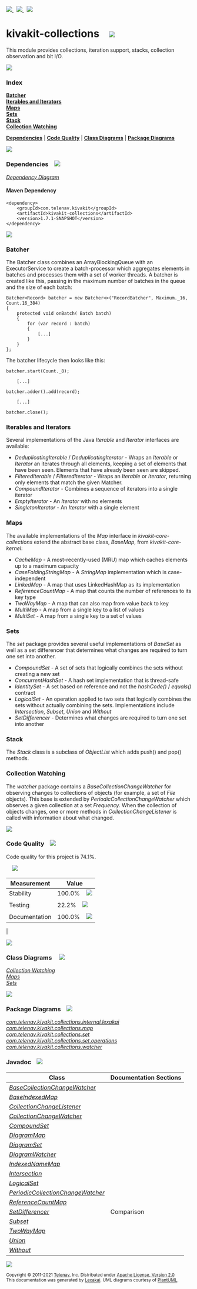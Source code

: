 [//]: # (start-user-text)

<a href="https://www.kivakit.org">
<img src="https://telenav.github.io/telenav-assets/images/icons/web-32.png" srcset="https://telenav.github.io/telenav-assets/images/icons/web-32-2x.png 2x"/>
</a>
&nbsp;
<a href="https://twitter.com/openkivakit">
<img src="https://telenav.github.io/telenav-assets/images/logos/twitter/twitter-32.png" srcset="https://telenav.github.io/telenav-assets/images/logos/twitter/twitter-32-2x.png 2x"/>
</a>
&nbsp;
<a href="https://kivakit.zulipchat.com">
<img src="https://telenav.github.io/telenav-assets/images/logos/zulip/zulip-32.png" srcset="https://telenav.github.io/telenav-assets/images/logos/zulip/zulip-32-2x.png 2x"/>
</a>

[//]: # (end-user-text)

# kivakit-collections &nbsp;&nbsp; <img src="https://telenav.github.io/telenav-assets/images/icons/set-48.png" srcset="https://telenav.github.io/telenav-assets/images/icons/set-48-2x.png 2x"/>

This module provides collections, iteration support, stacks, collection observation and bit I/O.

<img src="https://telenav.github.io/telenav-assets/images/separators/horizontal-line-512.png" srcset="https://telenav.github.io/telenav-assets/images/separators/horizontal-line-512-2x.png 2x"/>

### Index

[**Batcher**](#batcher)  
[**Iterables and Iterators**](#iterables-and-iterators)  
[**Maps**](#maps)  
[**Sets**](#sets)  
[**Stack**](#stack)  
[**Collection Watching**](#collection-watching)  

[**Dependencies**](#dependencies) | [**Code Quality**](#code-quality) | [**Class Diagrams**](#class-diagrams) | [**Package Diagrams**](#package-diagrams)

<img src="https://telenav.github.io/telenav-assets/images/separators/horizontal-line-512.png" srcset="https://telenav.github.io/telenav-assets/images/separators/horizontal-line-512-2x.png 2x"/>

### Dependencies <a name="dependencies"></a> &nbsp;&nbsp; <img src="https://telenav.github.io/telenav-assets/images/icons/dependencies-32.png" srcset="https://telenav.github.io/telenav-assets/images/icons/dependencies-32-2x.png 2x"/>

[*Dependency Diagram*](https://www.kivakit.org/1.7.1-SNAPSHOT/lexakai/kivakit/kivakit-collections/documentation/diagrams/dependencies.svg)

#### Maven Dependency

    <dependency>
        <groupId>com.telenav.kivakit</groupId>
        <artifactId>kivakit-collections</artifactId>
        <version>1.7.1-SNAPSHOT</version>
    </dependency>

<img src="https://telenav.github.io/telenav-assets/images/separators/horizontal-line-128.png" srcset="https://telenav.github.io/telenav-assets/images/separators/horizontal-line-128-2x.png 2x"/>

[//]: # (start-user-text)

### Batcher <a name = "batcher"></a>

The Batcher class combines an ArrayBlockingQueue with an ExecutorService to create a batch-processor which
aggregates elements in batches and processes them with a set of worker threads. A batcher is created like this, passing in the maximum
number of batches in the queue and the size of each batch:

    Batcher<Record> batcher = new Batcher<>("RecordBatcher", Maximum._16, Count.16_384)
    {
        protected void onBatch( Batch batch)
        {
            for (var record : batch)
            {
                [...]
            }
        }
    };

The batcher lifecycle then looks like this:

    batcher.start(Count._8);

        [...]

    batcher.adder().add(record);

        [...]

    batcher.close();

### Iterables and Iterators <a name = "iterables-and-iterators"></a>

Several implementations of the Java *Iterable* and *Iterator* interfaces are available:

- *DeduplicatingIterable* / *DeduplicatingIterator* - Wraps an *Iterable* or *Iterator* an iterates through
  all elements, keeping a set of elements that have been seen. Elements that have already been seen
  are skipped.
- *FilteredIterable* / *FilteredIterator* - Wraps an *Iterable* or *Iterator*, returning only elements that
  match the given Matcher.
- *CompoundIterator* - Combines a sequence of iterators into a single iterator
- *EmptyIterator* - An *Iterator* with no elements
- *SingletonIterator* - An *Iterator* with a single element

### Maps <a name = "maps"></a>

The available implementations of the *Map* interface in *kivakit-core-collections* extend the abstract base class,
*BaseMap*, from *kivakit-core-kernel*:

- *CacheMap* - A most-recently-used (MRU) map which caches elements up to a maximum capacity
- *CaseFoldingStringMap* - A *StringMap* implementation which is case-independent
- *LinkedMap* - A map that uses LinkedHashMap as its implementation
- *ReferenceCountMap* - A map that counts the number of references to its key type
- *TwoWayMap* - A map that can also map from value back to key
- *MultiMap* - A map from a single key to a list of values
- *MultiSet* - A map from a single key to a set of values

### Sets <a name = "sets"></a>

The *set* package provides several useful implementations of *BaseSet* as well as a set differencer that
determines what changes are required to turn one set into another.

- *CompoundSet* - A set of sets that logically combines the sets without creating a new set
- *ConcurrentHashSet* - A hash set implementation that is thread-safe
- *IdentitySet* - A set based on reference and not the *hashCode()* / *equals()* contract
- *LogicalSet* - An operation applied to two sets that logically combines the sets without actually
  combining the sets. Implementations include *Intersection*, *Subset*, *Union* and *Without*
- *SetDifferencer* - Determines what changes are required to turn one set into another

### Stack <a name = "stack"></a>

The *Stack* class is a subclass of *ObjectList* which adds push() and pop() methods.

### Collection Watching <a name = "collection-watching"></a>

The *watcher* package contains a *BaseCollectionChangeWatcher* for observing changes to collections of
objects (for example, a set of *File* objects). This base is extended by *PeriodicCollectionChangeWatcher*
which observes a given collection at a set *Frequency*. When the collection of objects changes, one or
more methods in *CollectionChangeListener* is called with information about what changed.

[//]: # (end-user-text)

<img src="https://telenav.github.io/telenav-assets/images/separators/horizontal-line-128.png" srcset="https://telenav.github.io/telenav-assets/images/separators/horizontal-line-128-2x.png 2x"/>

### Code Quality <a name="code-quality"></a> &nbsp;&nbsp; <img src="https://telenav.github.io/telenav-assets/images/icons/ruler-32.png" srcset="https://telenav.github.io/telenav-assets/images/icons/ruler-32-2x.png 2x"/>

Code quality for this project is 74.1%.  
  
&nbsp; &nbsp; <img src="https://telenav.github.io/telenav-assets/images/meters/meter-70-96.png" srcset="https://telenav.github.io/telenav-assets/images/meters/meter-70-96-2x.png 2x"/>


| Measurement   | Value                    |
|---------------|--------------------------|
| Stability     | 100.0%&nbsp; &nbsp; <img src="https://telenav.github.io/telenav-assets/images/meters/meter-100-96.png" srcset="https://telenav.github.io/telenav-assets/images/meters/meter-100-96-2x.png 2x"/>
     |
| Testing       | 22.2%&nbsp; &nbsp; <img src="https://telenav.github.io/telenav-assets/images/meters/meter-20-96.png" srcset="https://telenav.github.io/telenav-assets/images/meters/meter-20-96-2x.png 2x"/>
       |
| Documentation | 100.0%&nbsp; &nbsp; <img src="https://telenav.github.io/telenav-assets/images/meters/meter-100-96.png" srcset="https://telenav.github.io/telenav-assets/images/meters/meter-100-96-2x.png 2x"/>
 |

<img src="https://telenav.github.io/telenav-assets/images/separators/horizontal-line-128.png" srcset="https://telenav.github.io/telenav-assets/images/separators/horizontal-line-128-2x.png 2x"/>

### Class Diagrams <a name="class-diagrams"></a> &nbsp; &nbsp; <img src="https://telenav.github.io/telenav-assets/images/icons/diagram-40.png" srcset="https://telenav.github.io/telenav-assets/images/icons/diagram-40-2x.png 2x"/>

[*Collection Watching*](https://www.kivakit.org/1.7.1-SNAPSHOT/lexakai/kivakit/kivakit-collections/documentation/diagrams/diagram-watcher.svg)  
[*Maps*](https://www.kivakit.org/1.7.1-SNAPSHOT/lexakai/kivakit/kivakit-collections/documentation/diagrams/diagram-map.svg)  
[*Sets*](https://www.kivakit.org/1.7.1-SNAPSHOT/lexakai/kivakit/kivakit-collections/documentation/diagrams/diagram-set.svg)

<img src="https://telenav.github.io/telenav-assets/images/separators/horizontal-line-128.png" srcset="https://telenav.github.io/telenav-assets/images/separators/horizontal-line-128-2x.png 2x"/>

### Package Diagrams <a name="package-diagrams"></a> &nbsp;&nbsp; <img src="https://telenav.github.io/telenav-assets/images/icons/box-24.png" srcset="https://telenav.github.io/telenav-assets/images/icons/box-24-2x.png 2x"/>

[*com.telenav.kivakit.collections.internal.lexakai*](https://www.kivakit.org/1.7.1-SNAPSHOT/lexakai/kivakit/kivakit-collections/documentation/diagrams/com.telenav.kivakit.collections.internal.lexakai.svg)  
[*com.telenav.kivakit.collections.map*](https://www.kivakit.org/1.7.1-SNAPSHOT/lexakai/kivakit/kivakit-collections/documentation/diagrams/com.telenav.kivakit.collections.map.svg)  
[*com.telenav.kivakit.collections.set*](https://www.kivakit.org/1.7.1-SNAPSHOT/lexakai/kivakit/kivakit-collections/documentation/diagrams/com.telenav.kivakit.collections.set.svg)  
[*com.telenav.kivakit.collections.set.operations*](https://www.kivakit.org/1.7.1-SNAPSHOT/lexakai/kivakit/kivakit-collections/documentation/diagrams/com.telenav.kivakit.collections.set.operations.svg)  
[*com.telenav.kivakit.collections.watcher*](https://www.kivakit.org/1.7.1-SNAPSHOT/lexakai/kivakit/kivakit-collections/documentation/diagrams/com.telenav.kivakit.collections.watcher.svg)

### Javadoc <a name="code-quality"></a> &nbsp;&nbsp; <img src="https://telenav.github.io/telenav-assets/images/icons/books-24.png" srcset="https://telenav.github.io/telenav-assets/images/icons/books-24-2x.png 2x"/>

| Class | Documentation Sections  |
|-------|-------------------------|
| [*BaseCollectionChangeWatcher*](https://www.kivakit.org/1.7.1-SNAPSHOT/javadoc/kivakit/kivakit.collections////////////////////////////////////////////////////////////////////.html) |  |  
| [*BaseIndexedMap*](https://www.kivakit.org/1.7.1-SNAPSHOT/javadoc/kivakit/kivakit.collections///////////////////////////////////////////////////.html) |  |  
| [*CollectionChangeListener*](https://www.kivakit.org/1.7.1-SNAPSHOT/javadoc/kivakit/kivakit.collections/////////////////////////////////////////////////////////////////.html) |  |  
| [*CollectionChangeWatcher*](https://www.kivakit.org/1.7.1-SNAPSHOT/javadoc/kivakit/kivakit.collections////////////////////////////////////////////////////////////////.html) |  |  
| [*CompoundSet*](https://www.kivakit.org/1.7.1-SNAPSHOT/javadoc/kivakit/kivakit.collections////////////////////////////////////////////////.html) |  |  
| [*DiagramMap*](https://www.kivakit.org/1.7.1-SNAPSHOT/javadoc/kivakit/kivakit.collections////////////////////////////////////////////////////////////.html) |  |  
| [*DiagramSet*](https://www.kivakit.org/1.7.1-SNAPSHOT/javadoc/kivakit/kivakit.collections////////////////////////////////////////////////////////////.html) |  |  
| [*DiagramWatcher*](https://www.kivakit.org/1.7.1-SNAPSHOT/javadoc/kivakit/kivakit.collections////////////////////////////////////////////////////////////////.html) |  |  
| [*IndexedNameMap*](https://www.kivakit.org/1.7.1-SNAPSHOT/javadoc/kivakit/kivakit.collections///////////////////////////////////////////////////.html) |  |  
| [*Intersection*](https://www.kivakit.org/1.7.1-SNAPSHOT/javadoc/kivakit/kivakit.collections////////////////////////////////////////////////////////////.html) |  |  
| [*LogicalSet*](https://www.kivakit.org/1.7.1-SNAPSHOT/javadoc/kivakit/kivakit.collections///////////////////////////////////////////////.html) |  |  
| [*PeriodicCollectionChangeWatcher*](https://www.kivakit.org/1.7.1-SNAPSHOT/javadoc/kivakit/kivakit.collections////////////////////////////////////////////////////////////////////////.html) |  |  
| [*ReferenceCountMap*](https://www.kivakit.org/1.7.1-SNAPSHOT/javadoc/kivakit/kivakit.collections//////////////////////////////////////////////////////.html) |  |  
| [*SetDifferencer*](https://www.kivakit.org/1.7.1-SNAPSHOT/javadoc/kivakit/kivakit.collections///////////////////////////////////////////////////.html) | Comparison |  
| [*Subset*](https://www.kivakit.org/1.7.1-SNAPSHOT/javadoc/kivakit/kivakit.collections//////////////////////////////////////////////////////.html) |  |  
| [*TwoWayMap*](https://www.kivakit.org/1.7.1-SNAPSHOT/javadoc/kivakit/kivakit.collections//////////////////////////////////////////////.html) |  |  
| [*Union*](https://www.kivakit.org/1.7.1-SNAPSHOT/javadoc/kivakit/kivakit.collections/////////////////////////////////////////////////////.html) |  |  
| [*Without*](https://www.kivakit.org/1.7.1-SNAPSHOT/javadoc/kivakit/kivakit.collections///////////////////////////////////////////////////////.html) |  |  

[//]: # (start-user-text)



[//]: # (end-user-text)

<img src="https://telenav.github.io/telenav-assets/images/separators/horizontal-line-512.png" srcset="https://telenav.github.io/telenav-assets/images/separators/horizontal-line-512-2x.png 2x"/>

<sub>Copyright &#169; 2011-2021 [Telenav](https://telenav.com), Inc. Distributed under [Apache License, Version 2.0](LICENSE)</sub>  
<sub>This documentation was generated by [Lexakai](https://lexakai.org). UML diagrams courtesy of [PlantUML](https://plantuml.com).</sub>
